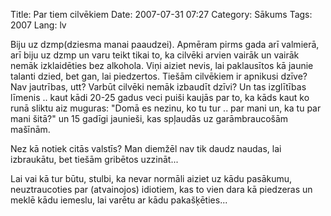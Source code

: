 Title: Par tiem cilvēkiem
Date: 2007-07-31 07:27
Category: Sākums
Tags: 2007
Lang: lv

Biju uz dzmp(dziesma manai paaudzei). Apmēram pirms gada arī valmierā, arī biju uz dzmp un varu teikt tikai to, ka cilvēki arvien vairāk un vairāk nemāk izklaidēties bez alkohola. Viņi aiziet nevis, lai paklausītos kā jaunie talanti dzied, bet gan, lai piedzertos. Tiešām cilvēkiem ir apnikusi dzīve? Nav jautrības, utt? Varbūt cilvēki nemāk izbaudīt dzīvi? Un tas izglītības līmenis .. kaut kādi 20-25 gadus veci puiši kaujās par to, ka kāds kaut ko runā sliktu aiz muguras: "Domā es nezinu, ko tu tur .. par mani un, ka tu par mani šitā?" un 15 gadīgi jaunieši, kas spļaudās uz garāmbraucošām mašīnām.

Nez kā notiek citās valstīs? Man diemžēl nav tik daudz naudas, lai izbraukātu, bet tiešām gribētos uzzināt...

Lai vai kā tur būtu, stulbi, ka nevar normāli aiziet uz kādu pasākumu, neuztraucoties par (atvainojos) idiotiem, kas to vien dara kā piedzeras un meklē kādu iemeslu, lai varētu ar kādu pakašķēties...
